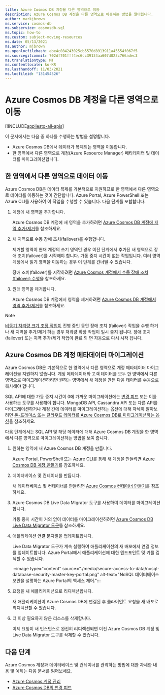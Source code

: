 ```yaml
---
title: Azure Cosmos DB 계정을 다른 영역으로 이동
description: Azure Cosmos DB 계정을 다른 영역으로 이동하는 방법을 알아봅니다.
author: markjbrown
ms.service: cosmos-db
ms.subservice: cosmosdb-sql
ms.topic: how-to
ms.custom: subject-moving-resources
ms.date: 05/13/2021
ms.author: mjbrown
ms.openlocfilehash: abe4c084243025cb5570d8913911a45554f067f5
ms.sourcegitcommit: 702df701fff4ec6cc39134aa607d023c766adec3
ms.translationtype: MT
ms.contentlocale: ko-KR
ms.lasthandoff: 11/03/2021
ms.locfileid: "131454526"
---
```

# <a name="move-an-azure-cosmos-db-account-to-another-region"></a>Azure Cosmos DB 계정을 다른 영역으로 이동
[!INCLUDE[appliesto-all-apis](includes/appliesto-all-apis.md)]

이 문서에서는 다음 중 하나를 수행하는 방법을 설명합니다.

- Azure Cosmos DB에서 데이터가 복제되는 영역을 이동합니다.
- 한 영역에서 다른 영역으로 계정(Azure Resource Manager) 메타데이터 및 데이터를 마이그레이션합니다.

## <a name="move-data-from-one-region-to-another"></a>한 영역에서 다른 영역으로 데이터 이동

Azure Cosmos DB은 데이터 복제를 기본적으로 지원하므로 한 영역에서 다른 영역으로 데이터를 이동하는 것이 간단합니다. Azure Portal, Azure PowerShell 또는 Azure CLI를 사용하여 이 작업을 수행할 수 있습니다. 다음 단계를 포함합니다.

1. 계정에 새 영역을 추가합니다.

    Azure Cosmos DB 계정에 새 영역을 추가하려면 [Azure Cosmos DB 계정에 지역 추가/제거](how-to-manage-database-account.md#addremove-regions-from-your-database-account)를 참조하세요.

1. 새 지역으로 수동 장애 조치(failover)를 수행합니다.

    제거할 영역이 현재 계정의 쓰기 영역인 경우 이전 단계에서 추가된 새 영역으로 장애 조치(failover)를 시작해야 합니다. 가동 중지 시간이 없는 작업입니다. 여러 영역 계정에서 읽기 영역을 이동하는 경우 이 단계를 건너뛸 수 있습니다. 
    
    장애 조치(failover)를 시작하려면 [Azure Cosmos 계정에서 수동 장애 조치(failover) 수행](how-to-manage-database-account.md#manual-failover)을 참조하세요.

1. 원래 영역을 제거합니다.

    Azure Cosmos DB 계정에서 영역을 제거하려면 [Azure Cosmos DB 계정에서 영역 추가/제거](how-to-manage-database-account.md#addremove-regions-from-your-database-account)를 참조하세요.

> [!NOTE]
> [비동기 처리량 크기 조정 작업이](scaling-provisioned-throughput-best-practices.md#background-on-scaling-rus) 진행 중인 동안 장애 조치 (failover) 작업을 수행 하거나 새 지역을 추가/제거 하는 경우 처리량 확장 작업이 일시 중지 됩니다. 장애 조치 (failover) 또는 지역 추가/제거 작업이 완료 되 면 자동으로 다시 시작 됩니다. 

## <a name="migrate-azure-cosmos-db-account-metadata"></a>Azure Cosmos DB 계정 메타데이터 마이그레이션

Azure Cosmos DB은 기본적으로 한 영역에서 다른 영역으로 계정 메타데이터 마이그레이션을 지원하지 않습니다. 계정 메타데이터와 고객 데이터를 모두 한 영역에서 다른 영역으로 마이그레이션하려면 원하는 영역에서 새 계정을 만든 다음 데이터를 수동으로 복사해야 합니다. 

SQL API에 대한 가동 중지 시간이 0에 가까운 마이그레이션에는 [변경 피드](change-feed.md) 또는 이를 사용하는 도구를 사용해야 합니다. MongoDB API, Cassandra API 또는 다른 API를 마이그레이션하거나 계정 간에 데이터를 마이그레이션하는 옵션에 대해 자세히 알아보려면 [온-프레미스 또는 클라우드 데이터를 Azure Cosmos DB로 마이그레이션하는 옵션](cosmosdb-migrationchoices.md)을 참조하세요. 

다음 단계에서는 SQL API 및 해당 데이터에 대해 Azure Cosmos DB 계정을 한 영역에서 다른 영역으로 마이그레이션하는 방법을 보여 줍니다.

1. 원하는 영역에 새 Azure Cosmos DB 계정을 만듭니다.

    Azure Portal, PowerShell 또는 Azure CLI를 통해 새 계정을 만들려면 [Azure Cosmos DB 계정 만들기](how-to-manage-database-account.md#create-an-account)를 참조하세요.

1. 데이터베이스 및 컨테이너를 만듭니다.

    새 데이터베이스 및 컨테이너를 만들려면 [Azure Cosmos 컨테이너 만들기](how-to-create-container.md)를 참조하세요.

1. Azure Cosmos DB Live Data Migrator 도구를 사용하여 데이터를 마이그레이션합니다.

    가동 중지 시간이 거의 없이 데이터를 마이그레이션하려면 [Azure Cosmos DB Live Data Migrator 도구](https://github.com/Azure-Samples/azure-cosmosdb-live-data-migrator)를 참조하세요.

1. 애플리케이션 연결 문자열을 업데이트합니다.

    Live Data Migrator 도구가 계속 실행하여 애플리케이션의 새 배포에서 연결 정보를 업데이트합니다. Azure Portal에서 애플리케이션에 대한 엔드포인트 및 키를 검색할 수 있습니다.

    :::image type="content" source="./media/secure-access-to-data/nosql-database-security-master-key-portal.png" alt-text="NoSQL 데이터베이스 보안을 설명하는 Azure Portal의 액세스 제어.":::

1. 요청을 새 애플리케이션으로 리디렉션합니다.

    새 애플리케이션이 Azure Cosmos DB에 연결된 후 클라이언트 요청을 새 배포로 리디렉션할 수 있습니다.

1. 더 이상 필요하지 않은 리소스를 삭제합니다.

    이제 요청이 새 인스턴스로 완전히 리디렉션되면 이전 Azure Cosmos DB 계정 및 Live Data Migrator 도구를 삭제할 수 있습니다.

## <a name="next-steps"></a>다음 단계

Azure Cosmos 계정과 데이터베이스 및 컨테이너를 관리하는 방법에 대한 자세한 내용 및 예제는 다음 문서를 읽어보세요.

* [Azure Cosmos 계정 관리](how-to-manage-database-account.md)
* [Azure Cosmos DB의 변경 피드](change-feed.md)
